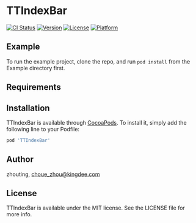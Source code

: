 # TTIndexBar

[![CI Status](https://img.shields.io/travis/zhouting/TTIndexBar.svg?style=flat)](https://travis-ci.org/zhouting/TTIndexBar)
[![Version](https://img.shields.io/cocoapods/v/TTIndexBar.svg?style=flat)](https://cocoapods.org/pods/TTIndexBar)
[![License](https://img.shields.io/cocoapods/l/TTIndexBar.svg?style=flat)](https://cocoapods.org/pods/TTIndexBar)
[![Platform](https://img.shields.io/cocoapods/p/TTIndexBar.svg?style=flat)](https://cocoapods.org/pods/TTIndexBar)

## Example

To run the example project, clone the repo, and run `pod install` from the Example directory first.

## Requirements

## Installation

TTIndexBar is available through [CocoaPods](https://cocoapods.org). To install
it, simply add the following line to your Podfile:

```ruby
pod 'TTIndexBar'
```

## Author

zhouting, choue_zhou@kingdee.com

## License

TTIndexBar is available under the MIT license. See the LICENSE file for more info.
